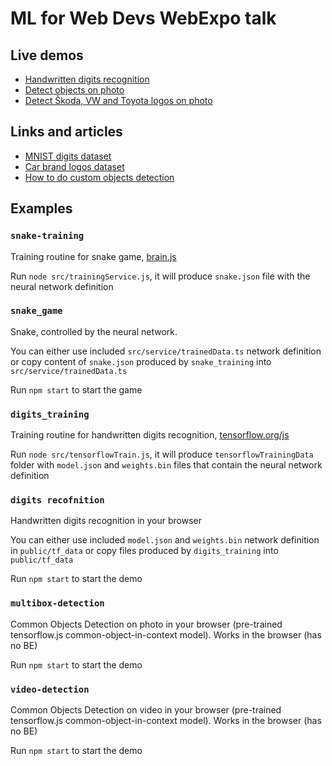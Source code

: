 # ML for Web Devs WebExpo talk

## Live demos

- [Handwritten digits recognition](https://digits.techsample.net/)
- [Detect objects on photo](https://objects.techsample.net/)
- [Detect Škoda, VW and Toyota logos on photo](https://logos.techsample.net/)


## Links and articles

- [MNIST digits dataset](http://yann.lecun.com/exdb/mnist/)
- [Car brand logos dataset](https://www.kaggle.com/datasets/volkandl/car-brand-logos)
- [How to do custom objects detection](https://blog.tensorflow.org/2021/01/custom-object-detection-in-browser.html)

## Examples

### `snake-training`

Training routine for snake game, [brain.js](https://brain.js.org/)

Run `node src/trainingService.js`, it will produce `snake.json` file with the neural network definition 

### `snake_game`

Snake, controlled by the neural network.

You can either use included `src/service/trainedData.ts` network definition or copy content of `snake.json` produced by `snake_training` into `src/service/trainedData.ts`

Run `npm start` to start the game

### `digits_training`

Training routine for handwritten digits recognition, [tensorflow.org/js](https://www.tensorflow.org/js)

Run `node src/tensorflowTrain.js`, it will produce `tensorflowTrainingData` folder with `model.json` and `weights.bin` files that contain the neural network definition

### `digits recofnition`

Handwritten digits recognition in your browser

You can either use included `model.json` and `weights.bin` network definition in `public/tf_data` or copy files produced by `digits_training` into `public/tf_data`

Run `npm start` to start the demo

### `multibox-detection`

Common Objects Detection on photo in your browser (pre-trained tensorflow.js common-object-in-context model). Works in the browser (has no BE)

Run `npm start` to start the demo

### `video-detection`

Common Objects Detection on video in your browser (pre-trained tensorflow.js common-object-in-context model). Works in the browser (has no BE)

Run `npm start` to start the demo

